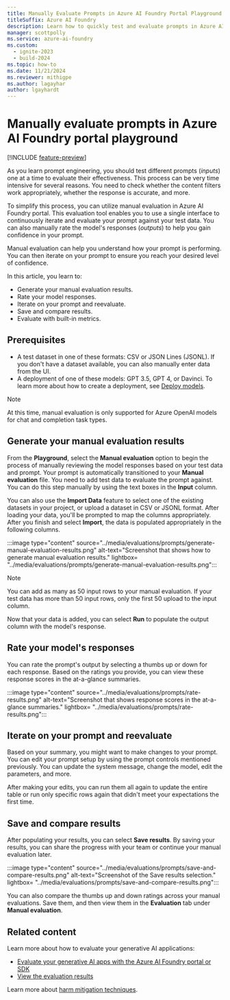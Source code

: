 ```yaml
---
title: Manually Evaluate Prompts in Azure AI Foundry Portal Playground
titleSuffix: Azure AI Foundry
description: Learn how to quickly test and evaluate prompts in Azure AI Foundry portal playground.
manager: scottpolly
ms.service: azure-ai-foundry
ms.custom:
  - ignite-2023
  - build-2024
ms.topic: how-to
ms.date: 11/21/2024
ms.reviewer: mithigpe
ms.author: lagayhar
author: lgayhardt
---
```


# Manually evaluate prompts in Azure AI Foundry portal playground

[!INCLUDE [feature-preview](../includes/feature-preview.md)]

As you learn prompt engineering, you should test different prompts (*inputs*) one at a time to evaluate their effectiveness. This process can be very time intensive for several reasons. You need to check whether the content filters work appropriately, whether the response is accurate, and more.

To simplify this process, you can utilize manual evaluation in Azure AI Foundry portal. This evaluation tool enables you to use a single interface to continuously iterate and evaluate your prompt against your test data. You can also manually rate the model's responses (*outputs*) to help you gain confidence in your prompt.  

Manual evaluation can help you understand how your prompt is performing. You can then iterate on your prompt to ensure you reach your desired level of confidence.

In this article, you learn to:

* Generate your manual evaluation results.
* Rate your model responses.
* Iterate on your prompt and reevaluate.
* Save and compare results.
* Evaluate with built-in metrics.

## Prerequisites

* A test dataset in one of these formats: CSV or JSON Lines (JSONL). If you don't have a dataset available, you can also manually enter data from the UI.
* A deployment of one of these models: GPT 3.5, GPT 4, or Davinci. To learn more about how to create a deployment, see [Deploy models](./deploy-models-openai.md).

> [!NOTE]
> At this time, manual evaluation is only supported for Azure OpenAI models for chat and completion task types.

## Generate your manual evaluation results

From the **Playground**, select the **Manual evaluation** option to begin the process of manually reviewing the model responses based on your test data and prompt. Your prompt is automatically transitioned to your **Manual evaluation** file. You need to add test data to evaluate the prompt against. You can do this step manually by using the text boxes in the **Input** column.

You can also use the **Import Data** feature to select one of the existing datasets in your project, or upload a dataset in CSV or JSONL format. After loading your data, you'll be prompted to map the columns appropriately. After you finish and select **Import**, the data is populated appropriately in the following columns.  

:::image type="content" source="../media/evaluations/prompts/generate-manual-evaluation-results.png" alt-text="Screenshot that shows how to generate manual evaluation results." lightbox= "../media/evaluations/prompts/generate-manual-evaluation-results.png":::

> [!NOTE]
> You can add as many as 50 input rows to your manual evaluation. If your test data has more than 50 input rows, only the first 50 upload to the input column.

Now that your data is added, you can select **Run** to populate the output column with the model's response.

## Rate your model's responses

You can rate the prompt's output by selecting a thumbs up or down for each response. Based on the ratings you provide, you can view these response scores in the at-a-glance summaries.  

:::image type="content" source="../media/evaluations/prompts/rate-results.png" alt-text="Screenshot that shows response scores in the at-a-glance summaries." lightbox= "../media/evaluations/prompts/rate-results.png":::

## Iterate on your prompt and reevaluate

Based on your summary, you might want to make changes to your prompt. You can edit your prompt setup by using the prompt controls mentioned previously. You can update the system message, change the model, edit the parameters, and more.

After making your edits, you can run them all again to update the entire table or run only specific rows again that didn't meet your expectations the first time.  

## Save and compare results

After populating your results, you can select **Save results**. By saving your results, you can share the progress with your team or continue your manual evaluation later.  

:::image type="content" source="../media/evaluations/prompts/save-and-compare-results.png" alt-text="Screenshot of the Save results selection." lightbox= "../media/evaluations/prompts/save-and-compare-results.png":::

You can also compare the thumbs up and down ratings across your manual evaluations. Save them, and then view them in the **Evaluation** tab under **Manual evaluation**.

## Related content

Learn more about how to evaluate your generative AI applications:

* [Evaluate your generative AI apps with the Azure AI Foundry portal or SDK](./evaluate-generative-ai-app.md)
* [View the evaluation results](./evaluate-results.md)

Learn more about [harm mitigation techniques](../concepts/evaluation-approach-gen-ai.md).
